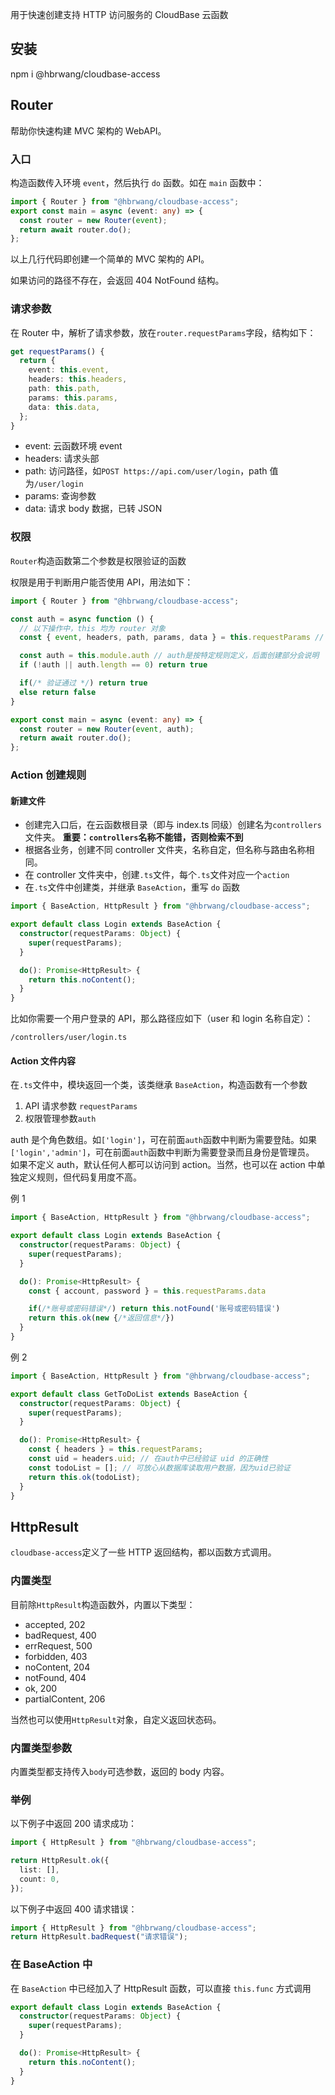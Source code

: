 用于快速创建支持 HTTP 访问服务的 CloudBase 云函数

## 安装

npm i @hbrwang/cloudbase-access

## Router

帮助你快速构建 MVC 架构的 WebAPI。

### 入口

构造函数传入环境 `event`，然后执行 `do` 函数。如在 `main` 函数中：

```ts
import { Router } from "@hbrwang/cloudbase-access";
export const main = async (event: any) => {
  const router = new Router(event);
  return await router.do();
};
```

以上几行代码即创建一个简单的 MVC 架构的 API。

如果访问的路径不存在，会返回 404 NotFound 结构。

### 请求参数

在 Router 中，解析了请求参数，放在`router.requestParams`字段，结构如下：

```ts
get requestParams() {
  return {
    event: this.event,
    headers: this.headers,
    path: this.path,
    params: this.params,
    data: this.data,
  };
}
```

- event: 云函数环境 event
- headers: 请求头部
- path: 访问路径，如`POST https://api.com/user/login`，path 值为`/user/login`
- params: 查询参数
- data: 请求 body 数据，已转 JSON

### 权限

`Router`构造函数第二个参数是权限验证的函数

权限是用于判断用户能否使用 API，用法如下：

```ts
import { Router } from "@hbrwang/cloudbase-access";

const auth = async function () {
  // 以下操作中，this 均为 router 对象
  const { event, headers, path, params, data } = this.requestParams // 可在auth函数中获取请求参数

  const auth = this.module.auth // auth是按特定规则定义，后面创建部分会说明
  if (!auth || auth.length == 0) return true

  if(/* 验证通过 */) return true
  else return false
}

export const main = async (event: any) => {
  const router = new Router(event, auth);
  return await router.do();
};
```

### Action 创建规则

#### 新建文件

- 创建完入口后，在云函数根目录（即与 index.ts 同级）创建名为`controllers`文件夹。 **重要：`controllers`名称不能错，否则检索不到**
- 根据各业务，创建不同 controller 文件夹，名称自定，但名称与路由名称相同。
- 在 controller 文件夹中，创建`.ts`文件，每个`.ts`文件对应一个`action`
- 在`.ts`文件中创建类，并继承 `BaseAction`，重写 `do` 函数

```ts
import { BaseAction, HttpResult } from "@hbrwang/cloudbase-access";

export default class Login extends BaseAction {
  constructor(requestParams: Object) {
    super(requestParams);
  }

  do(): Promise<HttpResult> {
    return this.noContent();
  }
}
```

比如你需要一个用户登录的 API，那么路径应如下（user 和 login 名称自定）：

```
/controllers/user/login.ts
```

#### Action 文件内容

在`.ts`文件中，模块返回一个类，该类继承 `BaseAction`，构造函数有一个参数

1. API 请求参数 `requestParams`
2. 权限管理参数`auth`

auth 是个角色数组。如`['login']`，可在前面`auth`函数中判断为需要登陆。如果`['login','admin']`，可在前面`auth`函数中判断为需要登录而且身份是管理员。
如果不定义 auth，默认任何人都可以访问到 action。当然，也可以在 action 中单独定义规则，但代码复用度不高。

例 1

```ts
import { BaseAction, HttpResult } from "@hbrwang/cloudbase-access";

export default class Login extends BaseAction {
  constructor(requestParams: Object) {
    super(requestParams);
  }

  do(): Promise<HttpResult> {
    const { account, password } = this.requestParams.data

    if(/*账号或密码错误*/) return this.notFound('账号或密码错误')
    return this.ok(new {/*返回信息*/})
  }
}
```

例 2

```ts
import { BaseAction, HttpResult } from "@hbrwang/cloudbase-access";

export default class GetToDoList extends BaseAction {
  constructor(requestParams: Object) {
    super(requestParams);
  }

  do(): Promise<HttpResult> {
    const { headers } = this.requestParams;
    const uid = headers.uid; // 在auth中已经验证 uid 的正确性
    const todoList = []; // 可放心从数据库读取用户数据，因为uid已验证
    return this.ok(todoList);
  }
}
```

## HttpResult

`cloudbase-access`定义了一些 HTTP 返回结构，都以函数方式调用。

### 内置类型

目前除`HttpResult`构造函数外，内置以下类型：

- accepted, 202
- badRequest, 400
- errRequest, 500
- forbidden, 403
- noContent, 204
- notFound, 404
- ok, 200
- partialContent, 206

当然也可以使用`HttpResult`对象，自定义返回状态码。

### 内置类型参数

内置类型都支持传入`body`可选参数，返回的 body 内容。

### 举例

以下例子中返回 200 请求成功：

```ts
import { HttpResult } from "@hbrwang/cloudbase-access";

return HttpResult.ok({
  list: [],
  count: 0,
});
```

以下例子中返回 400 请求错误：

```ts
import { HttpResult } from "@hbrwang/cloudbase-access";
return HttpResult.badRequest("请求错误");
```

### 在 BaseAction 中

在 `BaseAction` 中已经加入了 HttpResult 函数，可以直接 `this.func` 方式调用

```ts
export default class Login extends BaseAction {
  constructor(requestParams: Object) {
    super(requestParams);
  }

  do(): Promise<HttpResult> {
    return this.noContent();
  }
}
```
